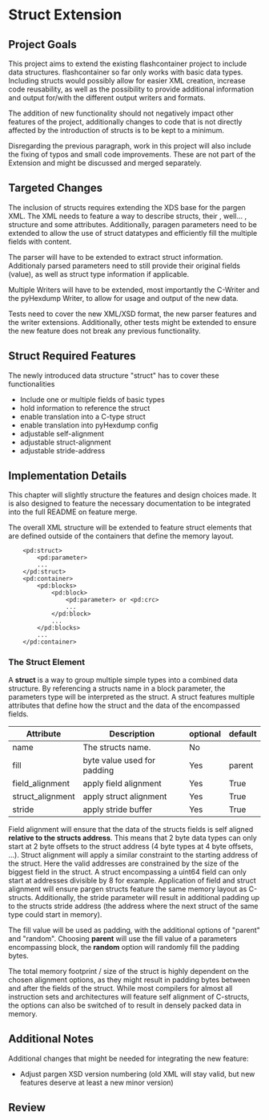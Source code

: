 # Struct Extension

## Project Goals

This project aims to extend the existing flashcontainer project to include data structures. flashcontainer so far only works with
basic data types.
Including structs would possibly allow for easier XML creation, increase code reusability, as well as the possibility to provide
additional information and output for/with the different output writers and formats.

The addition of new functionality should not negatively impact other features of the project,
additionally changes to code that is not directly affected by the introduction of structs is to be kept to a minimum.

Disregarding the previous paragraph, work in this project will also include the fixing of typos and small code improvements. These are not part of the Extension and might be
discussed and merged separately. 

## Targeted Changes

The inclusion of structs requires extending the XDS base for the pargen XML.
The XML needs to feature a way to describe structs, their , well... , structure and some attributes.
Additionally, paragen parameters need to be extended to allow the use of struct datatypes and efficiently fill the multiple fields with content.

The parser will have to be extended to extract struct information.
Additionaly parsed parameters need to still provide their original fields (value), as well as struct type information if applicable.

Multiple Writers will have to be extended, most importantly the C-Writer and the pyHexdump Writer, to allow for usage and output of the new data.

Tests need to cover the new XML/XSD format, the new parser features and the writer extensions.
Additionally, other tests might be extended to ensure the new feature does not break any previous functionality.

## Struct Required Features

The newly introduced data structure "struct" has to cover these functionalities

* Include one or multiple fields of basic types
* hold information to reference the struct
* enable translation into a C-type struct
* enable translation into pyHexdump config
* adjustable self-alignment
* adjustable struct-alignment
* adjustable stride-address

## Implementation Details

This chapter will slightly structure the features and design choices made. It is also designed to feature the necessary documentation to be integrated into
the full README on feature merge.

The overall XML structure will be extended to feature struct elements that are defined outside of the containers that define the memory layout.

        <pd:struct>
            <pd:parameter>
            ...
        </pd:struct>
        <pd:container>
            <pd:blocks>
                <pd:block>
                    <pd:parameter> or <pd:crc>
                    ...
                </pd:block>
                ...
            </pd:blocks>
            ...
        </pd:container>

### The Struct Element

A **struct** is a way to group multiple simple types into a combined data structure. By referencing a structs name in a block parameter,
the parameters type will be interpreted as the struct. A struct features multiple attributes that define how the struct and the data of the encompassed fields.

|Attribute         |Description                   |optional| default |
|------------------|------------------------------|--------|---------|
| name             | The structs name.            |   No   |         |
| fill             | byte value used for padding  |   Yes  |  parent |
| field_alignment  | apply field alignment        |   Yes  |   True  |
| struct_alignment | apply struct alignment       |   Yes  |   True  |
| stride           | apply stride buffer          |   Yes  |   True  |

Field alignment will ensure that the data of the structs fields is self aligned **relative to the structs address**.
This means that 2 byte data types can only start at 2 byte offsets to the struct address (4 byte types at 4 byte offsets, ...).
Struct alignment will apply a similar constraint to the starting address of the struct. Here the valid addresses are constrained by the size of the biggest field in the struct.
A struct encompassing a uint64 field can only start at addresses divisible by 8 for example.
Application of field and struct alignment will ensure pargen structs feature the same memory layout as C-structs.
Additionally, the stride parameter will result in additional padding up to the structs stride address (the address where the next struct of the same type could start in memory).

The fill value will be used as padding, with the additional options of "parent" and "random".
Choosing **parent** will use the fill value of a parameters encompassing block, the **random** option will randomly fill the padding bytes.

The total memory footprint / size of the struct is highly dependent on the chosen alignment options, as they might result in padding bytes between and after the fields of the struct.
While most compilers for almost all instruction sets and architectures will feature self alignment of C-structs, the options can also be switched of to result in densely packed data in memory.

## Additional Notes

Additional changes that might be needed for integrating the new feature:

* Adjust pargen XSD version numbering (old XML will stay valid, but new features deserve at least a new minor version)



## Review



